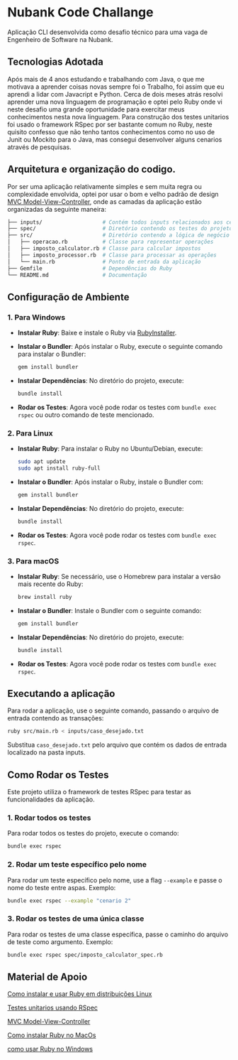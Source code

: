 # Nubank Code Challange
Aplicação CLI desenvolvida como desafio técnico para uma vaga de Engenheiro de Software na Nubank.

## Tecnologias Adotada
Após mais de 4 anos estudando e trabalhando com Java, o que me motivava a aprender coisas novas sempre foi o Trabalho, foi assim que eu aprendi a lidar com Javacript e Python.
Cerca de dois meses atrás resolvi aprender uma nova linguagem de programação e optei pelo Ruby onde vi neste desafio uma grande oportunidade para exercitar meus conhecimentos nesta nova linguagem.
Para construção dos testes unitarios foi usado o framework RSpec por ser bastante comum no Ruby, neste quisito confesso que não tenho tantos conhecimentos como no uso de Junit ou Mockito para o Java, mas consegui desenvolver alguns cenarios através de pesquisas.

## Arquitetura e organização do codigo.
Por ser uma aplicação relativamente simples e sem muita regra ou complexidade envolvida, optei por usar o bom e velho  padrão de design [MVC Model-View-Controller](https://www.devmedia.com.br/padrao-mvc-java-magazine/21995), onde as camadas da aplicação estão organizadas da seguinte maneira:

 ```bash
├── inputs/                   # Contém todos inputs relacionados aos cenarios solicitados como arquivos txt
├── spec/                     # Diretório contendo os testes do projeto
├── src/                      # Diretório contendo a lógica de negócio
│   ├── operacao.rb           # Classe para representar operações
│   ├── imposto_calculator.rb # Classe para calcular impostos
│   ├── imposto_processor.rb  # Classe para processar as operações
│   └── main.rb               # Ponto de entrada da aplicação
├── Gemfile                   # Dependências do Ruby
└── README.md                 # Documentação
```

## Configuração de Ambiente

### 1. Para Windows

- **Instalar Ruby**: Baixe e instale o Ruby via [RubyInstaller](https://rubyinstaller.org/).
- **Instalar o Bundler**: Após instalar o Ruby, execute o seguinte comando para instalar o Bundler:

  ```bash
  gem install bundler
  ```

- **Instalar Dependências**: No diretório do projeto, execute:

  ```bash
  bundle install
  ```

- **Rodar os Testes**: Agora você pode rodar os testes com `bundle exec rspec` ou outro comando de teste mencionado.

### 2. Para Linux

- **Instalar Ruby**: Para instalar o Ruby no Ubuntu/Debian, execute:

  ```bash
  sudo apt update
  sudo apt install ruby-full
  ```

- **Instalar o Bundler**: Após instalar o Ruby, instale o Bundler com:

  ```bash
  gem install bundler
  ```

- **Instalar Dependências**: No diretório do projeto, execute:

  ```bash
  bundle install
  ```

- **Rodar os Testes**: Agora você pode rodar os testes com `bundle exec rspec`.

### 3. Para macOS

- **Instalar Ruby**: Se necessário, use o Homebrew para instalar a versão mais recente do Ruby:

  ```bash
  brew install ruby
  ```

- **Instalar o Bundler**: Instale o Bundler com o seguinte comando:

  ```bash
  gem install bundler
  ```

- **Instalar Dependências**: No diretório do projeto, execute:

  ```bash
  bundle install
  ```

- **Rodar os Testes**: Agora você pode rodar os testes com `bundle exec rspec`.

## Executando a aplicação
Para rodar a aplicação, use o seguinte comando, passando o arquivo de entrada contendo as transações:

```bash
ruby src/main.rb < inputs/caso_desejado.txt
```

Substitua `caso_desejado.txt` pelo arquivo que contém os dados de entrada localizado na pasta inputs.

## Como Rodar os Testes

Este projeto utiliza o framework de testes RSpec para testar as funcionalidades da aplicação.

### 1. Rodar todos os testes

Para rodar todos os testes do projeto, execute o comando:

```bash
bundle exec rspec
```

### 2. Rodar um teste específico pelo nome

Para rodar um teste específico pelo nome, use a flag `--example` e passe o nome do teste entre aspas. Exemplo:

```bash
bundle exec rspec --example "cenario 2"
```

### 3. Rodar os testes de uma única classe

Para rodar os testes de uma classe específica, passe o caminho do arquivo de teste como argumento. Exemplo:

```bash
bundle exec rspec spec/imposto_calculator_spec.rb
```

## Material de Apoio
[Como instalar e usar Ruby em distribuições Linux](https://pt.linux-terminal.com/?p=907)

[Testes unitarios usando RSpec](https://www.dio.me/articles/uma-introducao-ao-rspec-testando-em-ruby-com-elegancia)

[MVC Model-View-Controller](https://www.devmedia.com.br/padrao-mvc-java-magazine/21995)

[Como instalar Ruby no MacOs](https://pedrohjmartins.medium.com/como-instalar-ruby-no-macos-80537b81821b)

[como usar Ruby no Windows](https://www.ruby-lang.org/pt/documentation/installation/)
